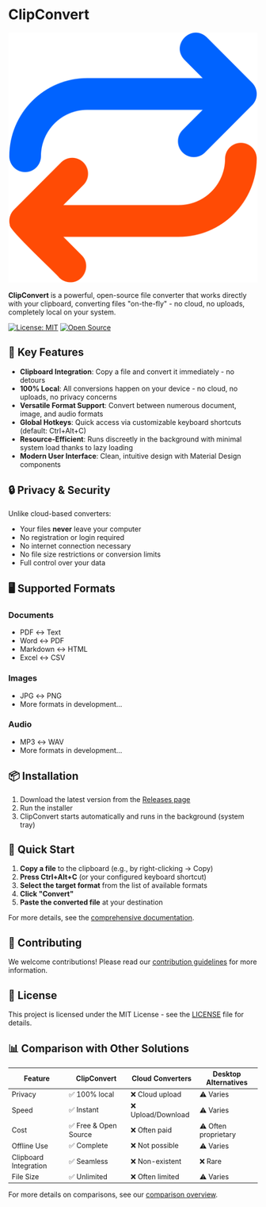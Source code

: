 # ClipConvert

![ClipConvert Logo](docs/images/logo.png)

**ClipConvert** is a powerful, open-source file converter that works directly with your clipboard, converting files "on-the-fly" - no cloud, no uploads, completely local on your system.

[![License: MIT](https://img.shields.io/badge/License-MIT-blue.svg)](LICENSE)
[![Open Source](https://img.shields.io/badge/Open%20Source-Yes-brightgreen)]()

## 🚀 Key Features

- **Clipboard Integration**: Copy a file and convert it immediately - no detours
- **100% Local**: All conversions happen on your device - no cloud, no uploads, no privacy concerns
- **Versatile Format Support**: Convert between numerous document, image, and audio formats
- **Global Hotkeys**: Quick access via customizable keyboard shortcuts (default: Ctrl+Alt+C)
- **Resource-Efficient**: Runs discreetly in the background with minimal system load thanks to lazy loading
- **Modern User Interface**: Clean, intuitive design with Material Design components

## 🔒 Privacy & Security

Unlike cloud-based converters:
- Your files **never** leave your computer
- No registration or login required
- No internet connection necessary
- No file size restrictions or conversion limits
- Full control over your data

## 🖥️ Supported Formats

### Documents
- PDF ↔ Text
- Word ↔ PDF
- Markdown ↔ HTML
- Excel ↔ CSV

### Images
- JPG ↔ PNG
- More formats in development...

### Audio
- MP3 ↔ WAV
- More formats in development...

## 📦 Installation

1. Download the latest version from the [Releases page](https://github.com/FourTwentyDev/ClipConvert/releases)
2. Run the installer
3. ClipConvert starts automatically and runs in the background (system tray)

## 🚀 Quick Start

1. **Copy a file** to the clipboard (e.g., by right-clicking → Copy)
2. **Press Ctrl+Alt+C** (or your configured keyboard shortcut)
3. **Select the target format** from the list of available formats
4. **Click "Convert"**
5. **Paste the converted file** at your destination

For more details, see the [comprehensive documentation](docs/GETTING-STARTED.md).

## 🤝 Contributing

We welcome contributions! Please read our [contribution guidelines](CONTRIBUTING.md) for more information.

## 📄 License

This project is licensed under the MIT License - see the [LICENSE](LICENSE) file for details.

## 📊 Comparison with Other Solutions

| Feature | ClipConvert | Cloud Converters | Desktop Alternatives |
|---------|-------------|------------------|----------------------|
| Privacy | ✅ 100% local | ❌ Cloud upload | ⚠️ Varies |
| Speed | ✅ Instant | ❌ Upload/Download | ⚠️ Varies |
| Cost | ✅ Free & Open Source | ❌ Often paid | ⚠️ Often proprietary |
| Offline Use | ✅ Complete | ❌ Not possible | ⚠️ Varies |
| Clipboard Integration | ✅ Seamless | ❌ Non-existent | ❌ Rare |
| File Size | ✅ Unlimited | ❌ Often limited | ⚠️ Varies |

For more details on comparisons, see our [comparison overview](docs/COMPARISON.md).
